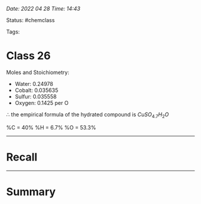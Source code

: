 *Date: 2022 04 28 Time: 14:43*


Status: #chemclass

Tags: 


# Class 26

Moles and Stoichiometry:
* Water: 0.24978
* Cobalt: 0.035635
* Sulfur: 0.035558
* Oxygen: 0.1425 per O

$\therefore$ the empirical formula of the hydrated compound is $CuSO_4.7H_2O$


%C = 40%
%H = 6.7%
%O = 53.3%


---
# Recall







---
# Summary


